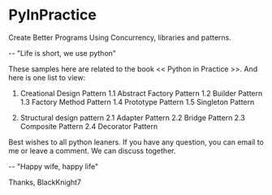 # PyInPractice
Create Better Programs Using Concurrency, libraries and patterns.

-- "Life is short, we use python"

These samples here are related to the book << Python in Practice >>. And here is one list to view:

1. Creational Design Pattern
  1.1 Abstract Factory Pattern
  1.2 Builder Pattern
  1.3 Factory Method Pattern
  1.4 Prototype Pattern
  1.5 Singleton Pattern

2. Structural design pattern
  2.1 Adapter Pattern
  2.2 Bridge Pattern
  2.3 Composite Pattern
  2.4 Decorator Pattern






Best wishes to all python leaners. If you have any question, you can email to me or leave a comment. We can discuss together.

-- "Happy wife, happy life"

Thanks,
BlackKnight7
